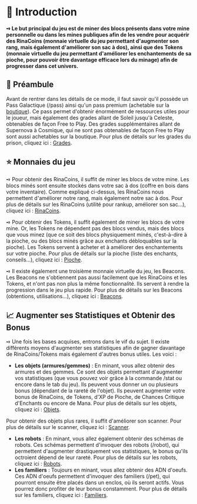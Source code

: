 # 📜 Introduction

**➺ Le but principal du jeu est de miner des blocs présents dans votre mine personnelle ou dans les mines publiques afin de les vendre pour acquérir des RinaCoins (monnaie virtuelle du jeu permettant d'augmenter son rang, mais également d'améliorer son sac à dos), ainsi que des Tokens (monnaie virtuelle du jeu permettant d'améliorer les enchantements de sa pioche, pour pouvoir être davantage efficace lors du minage) afin de progresser dans cet univers.**  


## 🔭 Préambule

Avant de rentrer dans les détails de ce mode, il faut savoir qu'il possède un Pass Galactique (/pass) ainsi qu'un pass premium (achetable sur la [boutique](https://store.rinaorc.com/category/pass-galactique)). Ce pass permet d'obtenir énormément de ressources utiles pour le joueur, mais également des grades allant de Soleil jusqu'à Celeste, obtenables de façon Free to Play. Des grades supplémentaires allant de Supernova à Cosmique, qui ne sont pas obtenables de façon Free to Play sont aussi achetables sur la boutique. Pour plus de détails sur les grades du prison, cliquez ici : [Grades](redirection). 

## ⭐ Monnaies du jeu  


➺ Pour obtenir des RinaCoins, il suffit de miner les blocs de votre mine. Les blocs minés sont ensuite stockés dans votre sac à dos (coffre en bois dans votre inventaire). Comme expliqué ci-dessus, les RinaCoins nous permettent d'améliorer notre rang, mais également notre sac à dos. Pour plus de détails sur les RinaCoins (utilité pour rankup, améliorer son sac...), cliquez ici : [RinaCoins](redirection).  


➺ Pour obtenir des Tokens, il suffit également de miner les blocs de votre mine. Or, les Tokens ne dépendent pas des blocs vendus, mais des blocs que vous minez (que ce soit des blocs physiquement minés, c'est-à-dire à la pioche, ou des blocs minés grâce aux enchants débloquables sur la pioche). Les Tokens servent à acheter et à améliorer des enchantements sur votre pioche. Pour plus de détails sur la pioche (liste des enchants, conseils...), cliquez ici : [Pioche](redirection).  


➺ Il existe également une troisième monnaie virtuelle du jeu, les Beacons. Les Beacons ne s'obtiennent pas aussi facilement que les RinaCoins et les Tokens, et n'ont pas non plus la même fonctionnalité. Ils servent à rendre la progression dans le jeu plus rapide. Pour plus de détails sur les Beacons (obtentions, utilisations...), cliquez ici : [Beacons](redirection).  


##  📈 Augmenter ses Statistiques et Obtenir des Bonus

➺ Une fois les bases acquises, entrons dans le vif du sujet. Il existe différents moyens d'augmenter ses statistiques afin de gagner davantage de RinaCoins/Tokens mais également d'autres bonus utiles. Les voici :

- **Les objets (armures/gemmes)** : En minant, vous allez obtenir des armures et des gemmes. Ce sont des objets permettant d'augmenter vos statistiques (que vous pouvez voir grâce à la commande /stat ou encore dans le tab du jeu). Ils peuvent vous donner un ou plusieurs bonus (dépendant de la rareté de l'objet). Ils peuvent augmenter votre bonus de RinaCoins, de Tokens, d'XP de Pioche, de Chances Critique d'Enchants ou encore de Mana. Pour plus de détails sur les objets, cliquez ici : [Objets](../warps/objects.md).

Pour obtenir des objets plus rares, il suffit d'améliorer son scanner. Pour plus de détails sur le scanner, cliquez ici : [Scanner](../).  

- **Les robots** : En minant, vous allez également obtenir des schémas de robots. Ces schémas permettent d'invoquer des robots (/robot), qui permettent d'augmenter drastiquement vos statistiques, le bonus qu'ils octroient dépend de leur rareté. Pour plus de détails sur les robots, cliquez ici : [Robots](redirection).
- **Les familiers** : Toujours en minant, vous allez obtenir des ADN d'oeufs. Ces ADN d'oeufs permettent d'invoquer des familiers (/pet), qui pourront ensuite être placés dans un enclos, où ils seront actifs. Vous pourrez donc profiter de leur bonus constamment. Pour plus de détails sur les familiers, cliquez ici : [Familiers](redirection).

